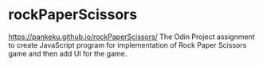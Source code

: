 # rockPaperScissors
https://pankeku.github.io/rockPaperScissors/
The Odin Project assignment to create JavaScript program for implementation of Rock Paper Scissors game and then add UI for the game.
